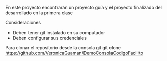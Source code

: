 En este proyecto encontrarán un proyecto guía y el proyecto finalizado del desarrollado en la primera clase

Consideraciones

- Deben tener git instalado en su computador
- Deben configurar sus credenciales

Para clonar el repositorio desde la consola git
git clone https://github.com/VeronicaGuaman/DemoConsolaCodigoFacilito
